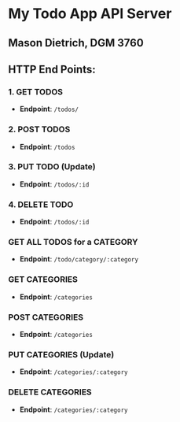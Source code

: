 # My Todo App API Server
## Mason Dietrich, DGM 3760

## HTTP End Points:

### 1. GET TODOS

- **Endpoint**: `/todos/`

### 2. POST TODOS

- **Endpoint**: `/todos`

### 3. PUT TODO (Update)

- **Endpoint**: `/todos/:id`

### 4. DELETE TODO

- **Endpoint**: `/todos/:id`

### GET ALL TODOS for a CATEGORY

- **Endpoint**: `/todo/category/:category`

### GET CATEGORIES

- **Endpoint**: `/categories`


### POST CATEGORIES
- **Endpoint**: `/categories`

### PUT CATEGORIES (Update)

- **Endpoint**: `/categories/:category`

### DELETE CATEGORIES

- **Endpoint**: `/categories/:category`